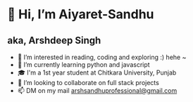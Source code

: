 # 👋 Hi, I’m Aiyaret-Sandhu 
## aka, Arshdeep Singh
- 👀 I’m interested in reading, coding and exploring :) hehe ~
- 🌱 I’m currently learning python and javascript
- 🎓 I'm a 1st year student at Chitkara University, Punjab 
- 💞️ I’m looking to collaborate on full stack projects
- 📫 DM on my mail arshsandhuprofessional@gmail.com

<!---
Aiyaret-Sandhu/Aiyaret-Sandhu is a ✨ special ✨ repository because its `README.md` (this file) appears on your GitHub profile.
You can click the Preview link to take a look at your changes.
--->

